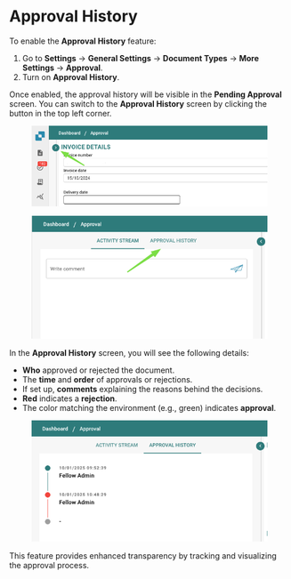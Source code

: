 # Approval History

To enable the **Approval History** feature:

1. Go to **Settings** → **General Settings** → **Document Types** → **More Settings** → **Approval**.
2. Turn on **Approval History**.

Once enabled, the approval history will be visible in the **Pending Approval** screen. You can switch to the **Approval History** screen by clicking the button in the top left corner.

<figure><img src="../../../../../../.gitbook/assets/approval_history_1.png" alt=""><figcaption></figcaption></figure>

<figure><img src="../../../../../../.gitbook/assets/approval_history_2.png" alt=""><figcaption></figcaption></figure>

In the **Approval History** screen, you will see the following details:

* **Who** approved or rejected the document.
* The **time** and **order** of approvals or rejections.
* If set up, **comments** explaining the reasons behind the decisions.
* **Red** indicates a **rejection**.
* The color matching the environment (e.g., green) indicates **approval**.

<figure><img src="../../../../../../.gitbook/assets/approval_history_3.png" alt=""><figcaption></figcaption></figure>

This feature provides enhanced transparency by tracking and visualizing the approval process.



